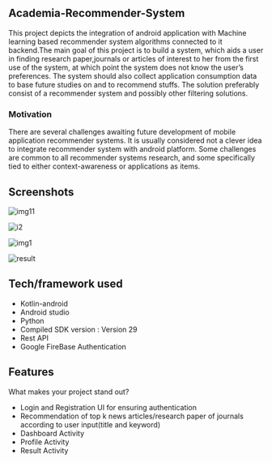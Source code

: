 ## Academia-Recommender-System
This project depicts the integration of android application with Machine learning based recommender system algorithms connected to it backend.The main goal of this project 
is to build a system, which aids a user in finding research paper,journals or articles of interest to her from the first use of the system, at which point the
system does not know the user’s preferences. The system should also collect application consumption data to base future studies on and to recommend stuffs. The solution 
preferably consist of a recommender system and possibly other filtering solutions.

### Motivation
There are several challenges awaiting future development of mobile application recommender systems. It is usually considered not a clever idea to integrate recommender system 
with android platform. Some challenges are common to all recommender systems research, and some specifically tied to either context-awareness or applications as
items.

## Screenshots
![img11](https://user-images.githubusercontent.com/42781233/87848117-cb839980-c8fa-11ea-9aeb-897880e1e523.jpeg|width=50)

![i2](https://user-images.githubusercontent.com/42781233/87848172-33d27b00-c8fb-11ea-81b6-c6af17732a05.jpeg)

![img1](https://user-images.githubusercontent.com/42781233/87848181-451b8780-c8fb-11ea-87ed-a2d96b82f2b7.jpeg)

![result](https://user-images.githubusercontent.com/42781233/87848182-477de180-c8fb-11ea-809b-68f3a7923a06.jpeg)

## Tech/framework used
* Kotlin-android
* Android studio
* Python
* Compiled SDK version : Version 29
* Rest API
* Google FireBase Authentication 

## Features
What makes your project stand out?
* Login and Registration UI for ensuring authentication
* Recommendation of top k news articles/research paper of journals according to user input(title and keyword)
* Dashboard Activity
* Profile Activity
* Result Activity

